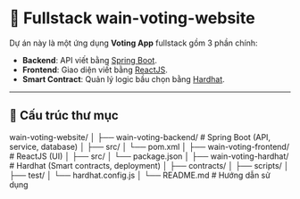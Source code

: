 ﻿# 🚀 Fullstack  wain-voting-website

Dự án này là một ứng dụng **Voting App** fullstack gồm 3 phần chính:

- **Backend**: API viết bằng [Spring Boot](https://spring.io/projects/spring-boot).
- **Frontend**: Giao diện viết bằng [ReactJS](https://reactjs.org/).
- **Smart Contract**: Quản lý logic bầu chọn bằng [Hardhat](https://hardhat.org/).

---

## 📂 Cấu trúc thư mục

wain-voting-website/
│
├── wain-voting-backend/ # Spring Boot (API, service, database)
│ ├── src/
│ └── pom.xml
│
├── wain-voting-frontend/ # ReactJS (UI)
│ ├── src/
│ └── package.json
│
├── wain-voting-hardhat/ # Hardhat (Smart contracts, deployment)
│ ├── contracts/
│ ├── scripts/
│ ├── test/
│ └── hardhat.config.js
│
└── README.md # Hướng dẫn sử dụng



